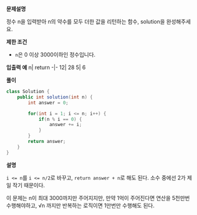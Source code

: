 **문제설명**

정수 n을 입력받아 n의 약수를 모두 더한 값을 리턴하는 함수, solution을 완성해주세요.

**제한 조건**
- `n`은 0 이상 3000이하인 정수입니다.

**입출력 예**
n|	return
-|-
12|	28
5|	6

**풀이**
```java
class Solution {
    public int solution(int n) {
        int answer = 0;

        for(int i = 1; i <= n; i++) {
            if(n % i == 0) {
                answer += i;
            }
        }
        return answer;
    }
}
```

**설명**

`i <= n`를 `i <= n/2`로 바꾸고, `return answer + n`로 해도 된다. 소수 중에선 2가 제일 작기 때문이다. 

이 문제는 n이 최대 3000까지만 주어지지만, 만약 1억이 주어진다면 연산을 5천만번 수행해야하고, √n 까지만 반복하는 로직이면 1만번만 수행해도 된다.